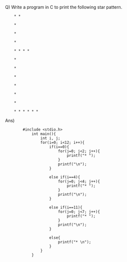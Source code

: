 Q) Write a program in C to print the following star pattern.


        * *

        *

        *

        *

        * * * *

        *

        *

        *

        *

        *

        *

        * * * * * *

Ans)



            #include <stdio.h>
                int main(){
                    int i, j;
                    for(i=0; i<12; i++){
                        if(i==0){
                            for(j=0; j<2; j++){
                                printf("* ");
                            }
                            printf("\n");
                        }
                        
                        else if(i==4){
                            for(j=0; j<4; j++){
                                printf("* ");
                            }
                            printf("\n");
                        }
                        
                        else if(i==11){
                            for(j=0; j<7; j++){
                                printf("* ");
                            }
                            printf("\n");
                        }
                        
                        else{
                            printf("* \n");
                        }
                    }
                }